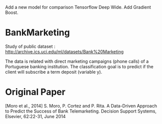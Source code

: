 Add a new model for comparison Tensorflow Deep Wide.
Add Gradient Boost.


# BankMarketing
Study of public dataset : http://archive.ics.uci.edu/ml/datasets/Bank%20Marketing

The data is related with direct marketing campaigns (phone calls) of a Portuguese banking institution. The classification goal is to predict if the client will subscribe a term deposit (variable y).

# Original Paper

[Moro et al., 2014] S. Moro, P. Cortez and P. Rita. A Data-Driven Approach to Predict the Success of Bank Telemarketing. Decision Support Systems, Elsevier, 62:22-31, June 2014

